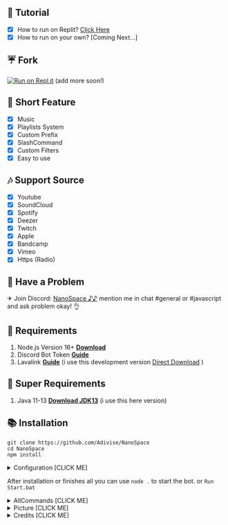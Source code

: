 ## 📸 Tutorial

- [x] How to run on Replit? [Click Here](https://youtu.be/PvWHuYA8kpU)
- [x] How to run on your own? [Coming Next...]

## ☔ Fork

 [![Run on Repl.it](https://repl.it/badge/github/Adivise/NanoSpace)](https://repl.it/github/Adivise/NanoSpace) (add more soon!)

## 📑 Short Feature
- [x] Music
- [x] Playlists System
- [x] Custom Prefix
- [x] SlashCommand
- [x] Custom Filters
- [x] Easy to use

## 🎶 Support Source
- [x] Youtube
- [x] SoundCloud
- [x] Spotify
- [x] Deezer
- [x] Twitch
- [x] Apple
- [x] Bandcamp
- [x] Vimeo
- [x] Https (Radio)

## 🚨 Have a Problem

✈ Join Discord:  [NanoSpace ♪♪](https://discord.gg/SNG3dh3MbR)
   mention me in chat #general or #javascript and ask problem okay! 👌


## 📎 Requirements

1. Node.js Version 16+ **[Download](https://nodejs.org/en/download/)**
2. Discord Bot Token **[Guide](https://discordjs.guide/preparations/setting-up-a-bot-application.html#creating-your-bot)**
3. Lavalink **[Guide](https://github.com/freyacodes/lavalink)** (i use this development version [Direct Download](https://ci.fredboat.com/repository/downloadAll/Lavalink_Build/9311:id/artifacts.zip) )

## 🛑 Super Requirements 

1. Java 11-13 **[Download JDK13](http://www.mediafire.com/file/m6gk7aoq96db8g0/file)** (i use this here version)

## 📚 Installation

```
git clone https://github.com/Adivise/NanoSpace
cd NanoSpace
npm install
```

<details><summary>Configuration [CLICK ME]</summary>
<p>

## 📄 Configuration

> **OPTION 1️⃣**

Copy or Rename `.env.example` to `.env` and fill out the values:

```.env
# Bot
TOKEN=REPLACE_HERE
PREFIX=#
NP_REALTIME=true

# Devloper
OWNER_ID=REPLACE_HERE

# Database
MONGO_URI=mongodb://127.0.0.1:27017/playlist
LITMIT_TRACK=100
LITMIT_PLAYLIST=10

# Lavalink
NODE_HOST=localhost
NODE_PORT=5555
NODE_PASSWORD=123456
```

> **OPTION 2️⃣**

Go to folder `settings` edit `config.js` and you can fill out the values:

```js
require("dotenv").config();

module.exports = {
    TOKEN: process.env.TOKEN || "YOUR_TOKEN",  // your bot token
    PREFIX: process.env.PREFIX || "#", //<= default is #  // bot prefix

    OWNER_ID: process.env.OWNER_ID || "YOUR_CLIENT_ID", //your client id

    NP_REALTIME: process.env.NP_REALTIME || "BOOLEAN", // "true" = realtime, "false" = not realtime :3 // WARNING: on set to "true" = laggy

    DEV_ID: [], // if you want to use command bot only, you can put your id here // example: ["515490955801919488", "543595284345782296"]

    MONGO_URI: process.env.MONGO_URI || "YOUR_MONGO_URI", // your mongo uri
    LIMIT_TRACK: process.env.LIMIT_TRACK || "100",  //<= dafault is "100" // limit track in playlist
    LIMIT_PLAYLIST: process.env.LIMIT_PLAYLIST || "10", //<= default is "10" // limit can create playlist

    NODES: [
      { 
        host: process.env.NODE_HOST || "localhost",
        port: parseInt(process.env.NODE_PORT || "5555"),
        password: process.env.NODE_PASSWORD || "123456",
      } 
    ],
}
```

</p>
</details>

After installation or finishes all you can use `node .` to start the bot. or `Run Start.bat`

<details><summary>AllCommands [CLICK ME]</summary>
<p>

## 🔩 Features & Commands

> Note: The default prefix is '#'

🎶 **Music Commands!** 

- Play (#play, #p, #pplay)
- Nowplaying (#nowplaying, #np, #now)
- Queue (#q)
- Repeat (#loop (current, all), #repeat (current, all))
- Loopqueue (#loopall, #lq, repeatall)
- Shuffle (#shuffle, mix)
- Volume control (#vol, #v)
- Pause (#pause, #pa)
- Resume (#resume, #r)
- Skip (#skip, #s)
- Skipto (#skipto, #st)
- Clear (#clear)
- Join (#join, #summon)
- Leave (#leave, #dc, #lev, #stop)
- Forward (#forward)
- Seek (#seek)
- Rewind (#rewind)
- Replay (#replay)
- Search (#search)
- 247 (#247)
- Previous (#previous)

⏺ **Filter Commands!**
- Bass (#bass)
- Superbass (#superbass, #sb)
- Pop (#pop)
- Treblebass (#treblebass, #tb)
- Soft (#soft)
- Earrape (#earrape, #ear)
- Equalizer (#eq <custom>)
- Speed (#speed )
- Picth (#pitch)
- Vaporwave (#vaporwave)
- Nightcore (#nightcore)
- Bassboost (#bassboost <number -10 - 10>, #bb <number -10 - 10>)
- Rate (#rate)
- Reset (#reset)
- 3d (#3d)
- China (#china)
- Dance (#dance)
- Chipmunk (#chipmunk)
- Darthvader (#darthvader)
- DoubleTime (#doubletime)
- SlowMotion (#slowmotion)
- Tremolo (#tremolo)
- Vibrate (#vibrate)
- Vibrato (#vibrato)
	
📦 **Playlist Commands!**
- Create (#create <link> <name>) <= Work all link? use same name to add! went your have!
- Delete (#delete <name>)
- Import (#import <name>)
- View (#view)
- Show (#viewall)
	
💎 **Premium Commands!**
- Premium (#premium <user id>)
- Premiumguild (#premiumguild <guild id>)
- Viewserver (#viewserver)
- Viewmember (#viewmember)
	
📑 **Utilities Commands!**
- Restart (#restart, #stopbot)
- Premium (#premium <mention>)
- Help (#help, #halp)

</p>
</details>


<details><summary>Picture [CLICK ME]</summary>
<p>

## 🖼 Picture & ScreenShots

![see](https://i.imgur.com/xUurYDJ.png)
![see](https://i.imgur.com/hxSCmeP.png)
![see](https://i.imgur.com/P3GNCbQ.png)
![see](https://i.imgur.com/9Plhzar.png)
![see](https://i.imgur.com/k2Sp8zo.png)

</p>
</details>

<details><summary>Credits [CLICK ME]</summary>
<p>

## 👏 THANK
- [lavamusic](https://github.com/brblacky/lavamusic)
- [EarTensifier](https://github.com/Tetracyl/EarTensifier) (made me to create this bot!)

</p>
</details>
